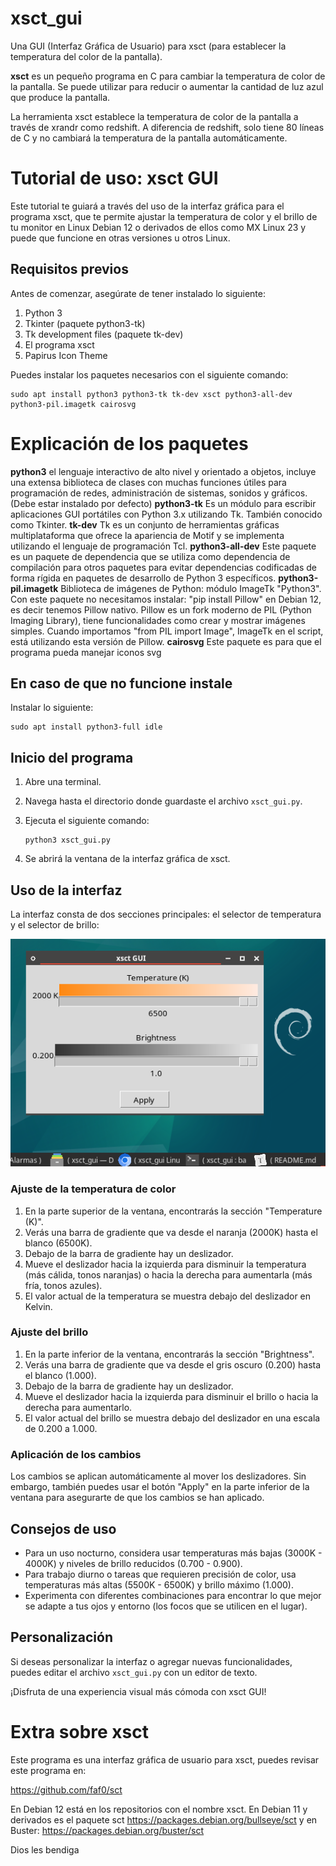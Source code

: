 # xsct_gui
Una GUI (Interfaz Gráfica de Usuario) para xsct (para establecer la temperatura del color de la pantalla).

**xsct** es un pequeño programa en C para cambiar la temperatura de color de la pantalla. Se puede utilizar para reducir o aumentar la cantidad de luz azul que produce la pantalla.

La herramienta xsct establece la temperatura de color de la pantalla a través de xrandr como redshift. A diferencia de redshift, solo tiene 80 líneas de C y no cambiará la temperatura de la pantalla automáticamente.

# Tutorial de uso: xsct GUI

Este tutorial te guiará a través del uso de la interfaz gráfica para el programa xsct, que te permite ajustar la temperatura de color y el brillo de tu monitor en Linux Debian 12 o derivados de ellos como MX Linux 23 y puede que funcione en otras versiones u otros Linux.

## Requisitos previos

Antes de comenzar, asegúrate de tener instalado lo siguiente:

1. Python 3
2. Tkinter (paquete python3-tk)
3. Tk development files (paquete tk-dev)
4. El programa xsct
5. Papirus Icon Theme

Puedes instalar los paquetes necesarios con el siguiente comando:

```
sudo apt install python3 python3-tk tk-dev xsct python3-all-dev python3-pil.imagetk cairosvg
```
# Explicación de los paquetes

**python3** el lenguaje interactivo de alto nivel y orientado a objetos, incluye una extensa biblioteca de clases con muchas funciones útiles para programación de redes, administración de sistemas, sonidos y gráficos. (Debe estar instalado por defecto)
**python3-tk** Es un módulo para escribir aplicaciones GUI portátiles con Python 3.x utilizando Tk. También conocido como Tkinter.
**tk-dev** Tk es un conjunto de herramientas gráficas multiplataforma que ofrece la apariencia de Motif y se implementa utilizando el lenguaje de programación Tcl.
**python3-all-dev** Este paquete es un paquete de dependencia que se utiliza como dependencia de compilación para otros
paquetes para evitar dependencias codificadas de forma rígida en paquetes de desarrollo de Python 3 específicos.
**python3-pil.imagetk** Biblioteca de imágenes de Python: módulo ImageTk "Python3". Con este paquete no necesitamos instalar: "pip install Pillow" en Debian 12, es decir tenemos Pillow nativo. Pillow es un fork moderno de PIL (Python Imaging Library), tiene funcionalidades como crear y mostrar imágenes simples. Cuando importamos "from PIL import Image", ImageTk en el script, está utilizando esta versión de Pillow.
**cairosvg** Este paquete es para que el programa pueda manejar iconos svg

## En caso de que no funcione instale
Instalar lo siguiente:
```
sudo apt install python3-full idle
```

## Inicio del programa

1. Abre una terminal.
2. Navega hasta el directorio donde guardaste el archivo `xsct_gui.py`.
3. Ejecuta el siguiente comando:

   ```
   python3 xsct_gui.py
   ```

4. Se abrirá la ventana de la interfaz gráfica de xsct.

## Uso de la interfaz

La interfaz consta de dos secciones principales: el selector de temperatura y el selector de brillo:

![](src/vx_images/01-xsct_guit-main-window.webp)

### Ajuste de la temperatura de color

1. En la parte superior de la ventana, encontrarás la sección "Temperature (K)".
2. Verás una barra de gradiente que va desde el naranja (2000K) hasta el blanco (6500K).
3. Debajo de la barra de gradiente hay un deslizador.
4. Mueve el deslizador hacia la izquierda para disminuir la temperatura (más cálida, tonos naranjas) o hacia la derecha para aumentarla (más fría, tonos azules).
5. El valor actual de la temperatura se muestra debajo del deslizador en Kelvin.

### Ajuste del brillo

1. En la parte inferior de la ventana, encontrarás la sección "Brightness".
2. Verás una barra de gradiente que va desde el gris oscuro (0.200) hasta el blanco (1.000).
3. Debajo de la barra de gradiente hay un deslizador.
4. Mueve el deslizador hacia la izquierda para disminuir el brillo o hacia la derecha para aumentarlo.
5. El valor actual del brillo se muestra debajo del deslizador en una escala de 0.200 a 1.000.

### Aplicación de los cambios

Los cambios se aplican automáticamente al mover los deslizadores. Sin embargo, también puedes usar el botón "Apply" en la parte inferior de la ventana para asegurarte de que los cambios se han aplicado.

## Consejos de uso

- Para un uso nocturno, considera usar temperaturas más bajas (3000K - 4000K) y niveles de brillo reducidos (0.700 - 0.900).
- Para trabajo diurno o tareas que requieren precisión de color, usa temperaturas más altas (5500K - 6500K) y brillo máximo (1.000).
- Experimenta con diferentes combinaciones para encontrar lo que mejor se adapte a tus ojos y entorno (los focos que se utilicen en el lugar).


## Personalización

Si deseas personalizar la interfaz o agregar nuevas funcionalidades, puedes editar el archivo `xsct_gui.py` con un editor de texto.

¡Disfruta de una experiencia visual más cómoda con xsct GUI!

# Extra sobre xsct

Este programa es una interfaz gráfica de usuario para xsct, puedes revisar este programa en: 

https://github.com/faf0/sct

En Debian 12 está en los repositorios con el nombre xsct. En Debian 11 y derivados es el paquete sct https://packages.debian.org/bullseye/sct y en Buster: https://packages.debian.org/buster/sct

Dios les bendiga
